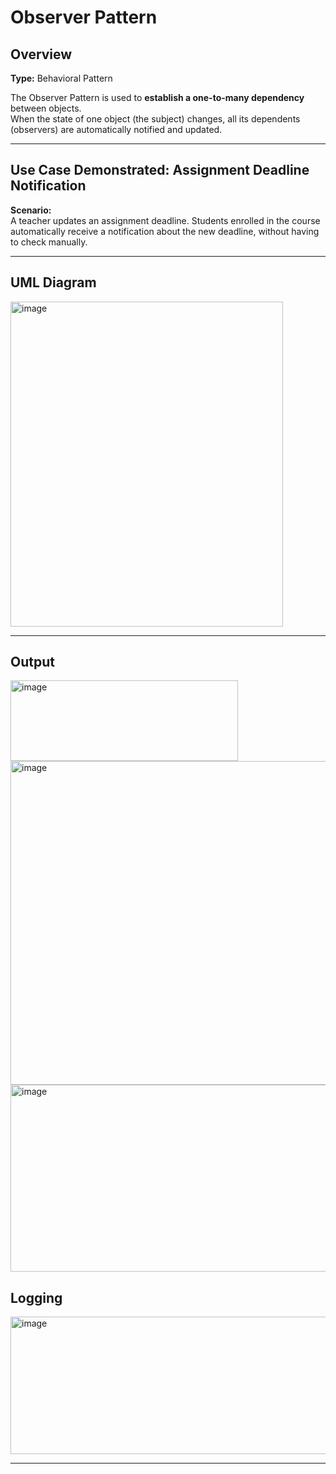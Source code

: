 # Observer Pattern

## Overview
**Type:** Behavioral Pattern  

The Observer Pattern is used to **establish a one-to-many dependency** between objects.  
When the state of one object (the subject) changes, all its dependents (observers) are automatically notified and updated.  

---

## **Use Case Demonstrated:** Assignment Deadline Notification  

**Scenario:**  
A teacher updates an assignment deadline. Students enrolled in the course automatically receive a notification about the new deadline, without having to check manually.

---

## UML Diagram
<img width="436" height="520" alt="image" src="https://github.com/user-attachments/assets/4cec657e-3b34-40ab-a667-bc7e3695dc6b" />


---

## Output
<img width="364" height="129" alt="image" src="https://github.com/user-attachments/assets/bf98eb34-91c2-4c90-af6f-4d4a197ec37f" />
<img width="689" height="518" alt="image" src="https://github.com/user-attachments/assets/91b7b92c-8a5e-4869-9e61-062ea42603c8" />
<img width="726" height="299" alt="image" src="https://github.com/user-attachments/assets/c1d08cb5-2117-4c89-93e9-dc08ff3b47c0" />

## Logging 

<img width="729" height="220" alt="image" src="https://github.com/user-attachments/assets/0d57189a-8120-4c60-808e-7adb1012afc0" />







---

